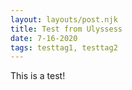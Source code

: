 ```yaml
---
layout: layouts/post.njk
title: Test from Ulyssess
date: 7-16-2020
tags: testtag1, testtag2
---
```



This is a test!

